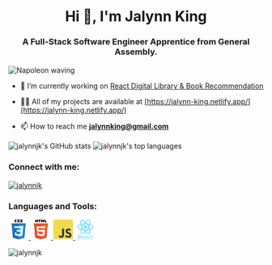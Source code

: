 <h1 align="center">Hi 👋, I'm Jalynn King</h1>
<h3 align="center">A Full-Stack Software Engineer Apprentice from General Assembly.</h3>
<img align="center" src="https://media.giphy.com/media/icUEIrjnUuFCWDxFpU/giphy.gif" alt="Napoleon waving"/>

- 🔭 I’m currently working on [React Digital Library & Book Recommendation](https://maincharacter-digital-library.netlify.app/)

- 👨‍💻 All of my projects are available at [https://jalynn-king.netlify.app/](https://jalynn-king.netlify.app/)

- 📫 How to reach me **jalynnking@gmail.com**

<img align="center" src="https://github-readme-stats.vercel.app/api?username=jalynnjk&show_icons=true&theme=bear" alt="jalynnjk's GitHub stats"/>

<img align="center" src="https://github-readme-stats.vercel.app/api/top-langs/?username=jalynnjk&layout=compact&theme=bear" alt="jalynnjk's top languages"/>

<h3 align="left">Connect with me:</h3>
<p align="left">
<a href="https://linkedin.com/in/jalynnjk" target="blank"><img align="center" src="https://raw.githubusercontent.com/rahuldkjain/github-profile-readme-generator/master/src/images/icons/Social/linked-in-alt.svg" alt="jalynnjk" height="30" width="40" /></a>
</p>

<h3 align="left">Languages and Tools:</h3>
<p align="left"> <a href="https://www.w3schools.com/css/" target="_blank" rel="noreferrer"> <img src="https://raw.githubusercontent.com/devicons/devicon/master/icons/css3/css3-original-wordmark.svg" alt="css3" width="40" height="40"/> </a> <a href="https://www.w3.org/html/" target="_blank" rel="noreferrer"> <img src="https://raw.githubusercontent.com/devicons/devicon/master/icons/html5/html5-original-wordmark.svg" alt="html5" width="40" height="40"/> </a> <a href="https://developer.mozilla.org/en-US/docs/Web/JavaScript" target="_blank" rel="noreferrer"> <img src="https://raw.githubusercontent.com/devicons/devicon/master/icons/javascript/javascript-original.svg" alt="javascript" width="40" height="40"/> </a> <a href="https://reactjs.org/" target="_blank" rel="noreferrer"> <img src="https://raw.githubusercontent.com/devicons/devicon/master/icons/react/react-original-wordmark.svg" alt="react" width="40" height="40"/> </a> </p>

<p align="left"> <img src="https://komarev.com/ghpvc/?username=jalynnjk&label=Profile%20views&color=0e75b6&style=flat" alt="jalynnjk" /> </p>
